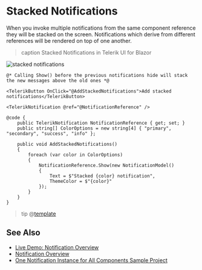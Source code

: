 
# Stacked Notifications

When you invoke multiple notifications from the same component reference they will be stacked on the screen. Notifications which derive from different references will be rendered on top of one another.

>caption Stacked Notifications in Telerik UI for Blazor

![stacked notifications](images/notification-stacked-notifications.png)

````RAZOR
@* Calling Show() before the previous notifications hide will stack the new messages above the old ones *@

<TelerikButton OnClick="@AddStackedNotifications">Add stacked notifications</TelerikButton>

<TelerikNotification @ref="@NotificationReference" />

@code {
    public TelerikNotification NotificationReference { get; set; }
    public string[] ColorOptions = new string[4] { "primary", "secondary", "success", "info" };

    public void AddStackedNotifications()
    {
        foreach (var color in ColorOptions)
        {
            NotificationReference.Show(new NotificationModel()
            {
                Text = $"Stacked {color} notification",
                ThemeColor = $"{color}"
            });
        }
    }
}
````

>tip @[template](/_contentTemplates/notification/templates.md#one-instance-per-app-link)

## See Also

* [Live Demo: Notification Overview](https://demos.telerik.com/blazor-ui/notification/overview)
* [Notification Overview](slug:notification-overview)
* [One Notification Instance for All Components Sample Project](https://github.com/telerik/blazor-ui/tree/master/notification/single-instance-per-app)
